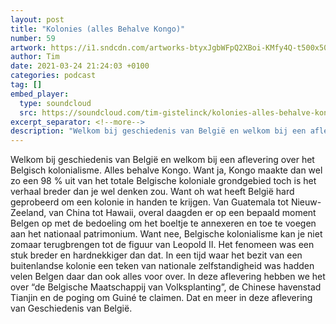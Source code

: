 ```yaml
---
layout: post
title: "Kolonies (alles Behalve Kongo)"
number: 59
artwork: https://i1.sndcdn.com/artworks-btyxJgbWFpQ2XBoi-KMfy4Q-t500x500.jpg
author: Tim
date: 2021-03-24 21:24:03 +0100
categories: podcast
tag: []
embed_player:
  type: soundcloud
  src: https://soundcloud.com/tim-gistelinck/kolonies-alles-behalve-kongo
excerpt_separator: <!--more-->
description: "Welkom bij geschiedenis van België en welkom bij een aflevering over het Belgisch kolonialisme."
---
```

Welkom bij geschiedenis van België en welkom bij een aflevering over het Belgisch kolonialisme. Alles behalve Kongo. Want ja, Kongo maakte dan wel zo een 98 % uit van het totale Belgische koloniale grondgebied toch is het verhaal breder dan je wel denken zou. Want oh wat heeft België hard geprobeerd om een kolonie in handen te krijgen. Van Guatemala tot Nieuw-Zeeland, van China tot Hawaii, overal daagden er op een bepaald moment Belgen op met de bedoeling om het boeltje te annexeren en toe te voegen aan het nationaal patrimonium. Want nee, Belgische kolonialisme kan je niet zomaar terugbrengen tot de figuur van Leopold II. Het fenomeen was een stuk breder en hardnekkiger dan dat. In een tijd waar het bezit van een buitenlandse kolonie een teken van nationale zelfstandigheid was hadden velen Belgen daar dan ook alles voor over. In deze aflevering hebben we het over “de Belgische Maatschappij van Volksplanting”, de Chinese havenstad Tianjin en de poging om Guiné te claimen. Dat en meer in deze aflevering van Geschiedenis van België.